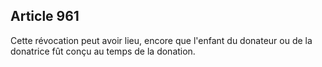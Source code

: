 Article 961
----
Cette révocation peut avoir lieu, encore que l'enfant du donateur ou de la
donatrice fût conçu au temps de la donation.
